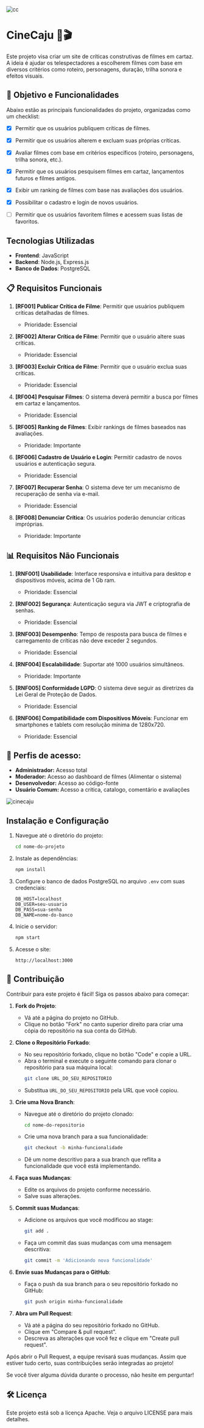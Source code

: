![cc](assets/LogoCineCaju2.png)
# CineCaju 🎥🎬

Este projeto visa criar um site de críticas construtivas de filmes em cartaz. A ideia é ajudar os telespectadores a escolherem filmes com base em diversos critérios como roteiro, personagens, duração, trilha sonora e efeitos visuais.

## 📝 Objetivo e Funcionalidades

Abaixo estão as principais funcionalidades do projeto, organizadas como um checklist:

- [X] Permitir que os usuários publiquem críticas de filmes.
- [X] Permitir que os usuários alterem e excluam suas próprias críticas.
- [X] Avaliar filmes com base em critérios específicos (roteiro, personagens, trilha sonora, etc.).
- [X] Permitir que os usuários pesquisem filmes em cartaz, lançamentos futuros e filmes antigos.
- [X] Exibir um ranking de filmes com base nas avaliações dos usuários.
- [X] Possibilitar o cadastro e login de novos usuários.
- [ ] Permitir que os usuários favoritem filmes e acessem suas listas de favoritos. 


## Tecnologias Utilizadas
- **Frontend**: JavaScript
- **Backend**: Node.js, Express.js
- **Banco de Dados**: PostgreSQL

## 📋 Requisitos Funcionais

1. **[RF001] Publicar Crítica de Filme**: Permitir que usuários publiquem críticas detalhadas de filmes.
   - Prioridade: Essencial

2. **[RF002] Alterar Crítica de Filme**: Permitir que o usuário altere suas críticas.
   - Prioridade: Essencial

3. **[RF003] Excluir Crítica de Filme**: Permitir que o usuário exclua suas críticas.
   - Prioridade: Essencial

4. **[RF004] Pesquisar Filmes**: O sistema deverá permitir a busca por filmes em cartaz e lançamentos.
   - Prioridade: Essencial

5. **[RF005] Ranking de Filmes**: Exibir rankings de filmes baseados nas avaliações.
   - Prioridade: Importante

6. **[RF006] Cadastro de Usuário e Login**: Permitir cadastro de novos usuários e autenticação segura.
   - Prioridade: Essencial

7. **[RF007] Recuperar Senha**: O sistema deve ter um mecanismo de recuperação de senha via e-mail.
   - Prioridade: Essencial

8. **[RF008] Denunciar Crítica**: Os usuários poderão denunciar críticas impróprias.
    - Prioridade: Importante

## 📊 Requisitos Não Funcionais

1. **[RNF001] Usabilidade**: Interface responsiva e intuitiva para desktop e dispositivos móveis, acima de 1 Gb ram.
   - Prioridade: Essencial

2. **[RNF002] Segurança**: Autenticação segura via JWT e criptografia de senhas.
   - Prioridade: Essencial

3. **[RNF003] Desempenho**: Tempo de resposta para busca de filmes e carregamento de críticas não deve exceder 2 segundos.
   - Prioridade: Essencial

4. **[RNF004] Escalabilidade**: Suportar até 1000 usuários simultâneos.
   - Prioridade: Importante

5. **[RNF005] Conformidade LGPD**: O sistema deve seguir as diretrizes da Lei Geral de Proteção de Dados.
   - Prioridade: Essencial

6. **[RNF006] Compatibilidade com Dispositivos Móveis**: Funcionar em smartphones e tablets com resolução mínima de 1280x720.
   - Prioridade: Essencial
  
## 📝 Perfis de acesso: 

- **Administrador:** Acesso total
- **Moderador:** Acesso ao dashboard de filmes (Alimentar o sistema)
- **Desenvolvedor:** Acesso ao código-fonte
- **Usuário Comum:** Acesso a critica, catalogo, comentário e avaliações


![cinecaju](assets/banner2.jpeg)

## Instalação e Configuração

1. Navegue até o diretório do projeto:

    ```bash
    cd nome-do-projeto
    ```

2. Instale as dependências:

    ```bash
    npm install
    ```

3. Configure o banco de dados PostgreSQL no arquivo `.env` com suas credenciais:

    ```plaintext
    DB_HOST=localhost
    DB_USER=seu-usuario
    DB_PASS=sua-senha
    DB_NAME=nome-do-banco
    ```

4. Inicie o servidor:

    ```bash
    npm start
    ```

5. Acesse o site:

    ```plaintext
    http://localhost:3000
    ```

## 🤝 Contribuição

Contribuir para este projeto é fácil! Siga os passos abaixo para começar:

1. **Fork do Projeto**: 
   - Vá até a página do projeto no GitHub.
   - Clique no botão "Fork" no canto superior direito para criar uma cópia do repositório na sua conta do GitHub.

2. **Clone o Repositório Forkado**:
   - No seu repositório forkado, clique no botão "Code" e copie a URL.
   - Abra o terminal e execute o seguinte comando para clonar o repositório para sua máquina local:
     ```bash
     git clone URL_DO_SEU_REPOSITORIO
     ```
   - Substitua `URL_DO_SEU_REPOSITORIO` pela URL que você copiou.

3. **Crie uma Nova Branch**:
   - Navegue até o diretório do projeto clonado:
     ```bash
     cd nome-do-repositorio
     ```
   - Crie uma nova branch para a sua funcionalidade:
     ```bash
     git checkout -b minha-funcionalidade
     ```
   - Dê um nome descritivo para a sua branch que reflita a funcionalidade que você está implementando.

4. **Faça suas Mudanças**:
   - Edite os arquivos do projeto conforme necessário.
   - Salve suas alterações.

5. **Commit suas Mudanças**:
   - Adicione os arquivos que você modificou ao stage:
     ```bash
     git add .
     ```
   - Faça um commit das suas mudanças com uma mensagem descritiva:
     ```bash
     git commit -m 'Adicionando nova funcionalidade'
     ```

6. **Envie suas Mudanças para o GitHub**:
   - Faça o push da sua branch para o seu repositório forkado no GitHub:
     ```bash
     git push origin minha-funcionalidade
     ```

7. **Abra um Pull Request**:
   - Vá até a página do seu repositório forkado no GitHub.
   - Clique em "Compare & pull request".
   - Descreva as alterações que você fez e clique em "Create pull request".

Após abrir o Pull Request, a equipe revisará suas mudanças. Assim que estiver tudo certo, suas contribuições serão integradas ao projeto!

Se você tiver alguma dúvida durante o processo, não hesite em perguntar!


## 🛠️ Licença
Este projeto está sob a licença Apache. Veja o arquivo LICENSE para mais detalhes.
